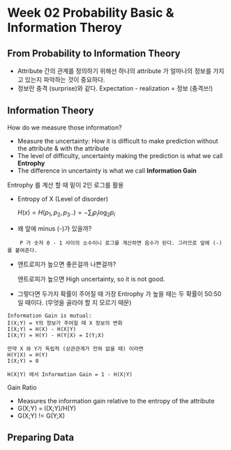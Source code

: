 # Week 02 Probability Basic & Information Theroy 

## From Probability to Information Theory

- Attribute 간의 관계를 정의하기 위해선 하나의 attribute 가 얼마나의 정보를 가지고 있는지 파악하는 것이 중요하다.
- 정보란 충격 (surprise)와 같다. Expectation - realization = 정보 (충격쓰!)



## Information Theory
How do we measure those information?
- Measure the uncertainty: How it is difficult to make prediction without the attribute & with the attribute
- The level of difficulty, uncertainty making the prediction is what we call **Entrophy**
- The difference in uncertainty is what we call **Information Gain**

Entrophy 를 계산 할 때 밑이 2인 로그를 활용
- Entropy of X (Level of disorder) 

    $\displaystyle H(x)= H(p_1,p_2,p_3..) = -{\mathrm {} }\sum _{i}p_{i}\log _2 p_{i}$
- 왜 앞에 minus (-)가 있을까? 
```
    P 가 숫자 0 - 1 사이의 소수이니 로그를 계산하면 음수가 된다. 그러므로 앞에 (-) 를 붙여준다. 
```

- 앤트로피가 높으면 좋은걸까 나쁜걸까? 

    앤트로피가 높으면 High uncertainty, so it is not good.

- 그렇다면 두가지 확률이 주어질 때 가장 Entrophy 가 높을 때는 두 확률이 50:50 일 때이다. (무엇을 골라야 할 지 모르기 때문)

```
Information Gain is mutual: 
I(X;Y) = Y의 정보가 주어질 때 X 정보의 변화
I(X;Y) = H(X) - H(X|Y)
I(X;Y) = H(Y) - H(Y|X) = I(Y;X)

만약 X 와 Y가 독립적 (상관관계가 전혀 없을 때) 이라면
H(Y|X) = H(Y)
I(X;Y) = 0

H(X|Y) 에서 Information Gain = 1 - H(X|Y)
```

Gain Ratio 
- Measures the information gain relative to the entropy of the attribute
- G(X;Y) = I(X;Y)/H(Y)
- G(X;Y) != G(Y;X)

## Preparing Data



